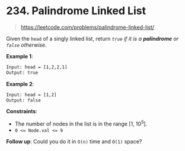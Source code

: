 # 234. Palindrome Linked List

> <https://leetcode.com/problems/palindrome-linked-list/>

Given the `head` of a singly linked list, return *`true` if it is a
**palindrome** or `false` otherwise*.

**Example 1**:

```txt
Input: head = [1,2,2,1]
Output: true
```

**Example 2**:

```txt
Input: head = [1,2]
Output: false
```

**Constraints**:

- The number of nodes in the list is in the range [1, $10^5$].
- `0 <= Node.val <= 9`

**Follow up**: Could you do it in `O(n)` time and `O(1)` space?
